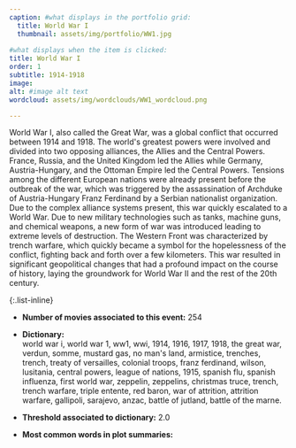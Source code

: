 ```yaml
---
caption: #what displays in the portfolio grid:
  title: World War I
  thumbnail: assets/img/portfolio/WW1.jpg
  
#what displays when the item is clicked:
title: World War I
order: 1
subtitle: 1914-1918
image: 
alt: #image alt text
wordcloud: assets/img/wordclouds/WW1_wordcloud.png

---
```

World War I, also called the Great War, was a global conflict that occurred between 1914 and 1918. The world's greatest powers were involved and divided into two opposing alliances, the Allies and the Central Powers. France, Russia, and the United Kingdom led the Allies while Germany, Austria-Hungary, and the Ottoman Empire led the Central Powers. Tensions among the different European nations were already present before the outbreak of the war, which was triggered by the assassination of Archduke of Austria-Hungary Franz Ferdinand by a Serbian nationalist organization. Due to the complex alliance systems present, this war quickly escalated to a World War. Due to new military technologies such as tanks, machine guns, and chemical weapons, a new form of war was introduced leading to extreme levels of destruction. The Western Front was characterized by trench warfare, which quickly became a symbol for the hopelessness of the conflict, fighting back and forth over a few kilometers. This war resulted in significant geopolitical changes that had a profound impact on the course of history, laying the groundwork for World War II and the rest of the 20th century.

{:.list-inline} 
- **Number of movies associated to this event:** 254

- **Dictionary:**\
world war i, world war 1, ww1, wwi, 1914, 1916, 1917, 1918, the great war, verdun, somme, mustard gas, no man's land, armistice, trenches, trench, treaty of versailles, colonial troops, franz ferdinand, wilson, lusitania, central powers, league of nations, 1915, spanish flu, spanish influenza, first world war, zeppelin, zeppelins, christmas truce, trench, trench warfare, triple entente, red baron, war of attrition, attrition warfare, gallipoli, sarajevo, anzac, battle of jutland, battle of the marne.

- **Threshold associated to dictionary:** 2.0

- **Most common words in plot summaries:** 
